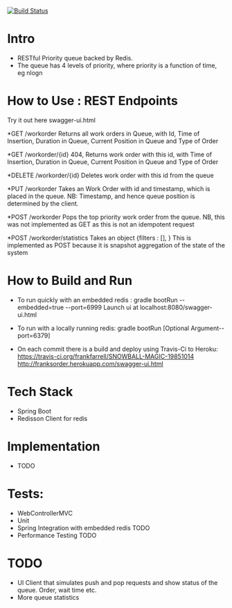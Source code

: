 [![Build Status](https://travis-ci.org/frankfarrell/SNOWBALL-MAGIC-19851014.svg?branch=master)](https://travis-ci.org/frankfarrell/SNOWBALL-MAGIC-19851014)

# Intro

* RESTful Priority queue backed by Redis.
* The queue has 4 levels of priority, where priority is a function of time, eg nlogn

# How to Use : REST Endpoints

Try it out here swagger-ui.html

*GET /workorder
 Returns all work orders in Queue, with Id, Time of Insertion, Duration in Queue, Current Position in Queue and Type of Order

*GET /workorder/{id} 404,
Returns work order with this id, with Time of Insertion, Duration in Queue, Current Position in Queue and Type of Order

*DELETE /workorder/{id}
Deletes work order with this id from the queue

*PUT
/workorder
Takes an Work Order with id and timestamp, which is placed in the queue.
NB: Timestamp, and hence queue position is determined by the client.

*POST
/workorder
Pops the top priority work order from the queue.
NB, this was not implemented as GET as this is not an idempotent request

*POST
/workorder/statistics
Takes an object {filters : [], }
This is implemented as POST because it is snapshot aggregation of the state of the system

# How to Build and Run

* To run quickly with an embedded redis :
gradle bootRun --embedded=true --port=6999
Launch ui at localhost:8080/swagger-ui.html

* To run with a locally running redis:
gradle bootRun [Optional Argument--port=6379]

* On each commit there is a build and deploy using Travis-Ci to Heroku:
https://travis-ci.org/frankfarrell/SNOWBALL-MAGIC-19851014
http://franksorder.herokuapp.com/swagger-ui.html

# Tech Stack

* Spring Boot
* Redisson Client for redis

# Implementation

* TODO

#  Tests:
* WebControllerMVC
* Unit
* Spring Integration with embedded redis TODO
* Performance Testing TODO

# TODO
* UI Client that simulates push and pop requests and show status of the queue. Order, wait time etc.
* More queue statistics